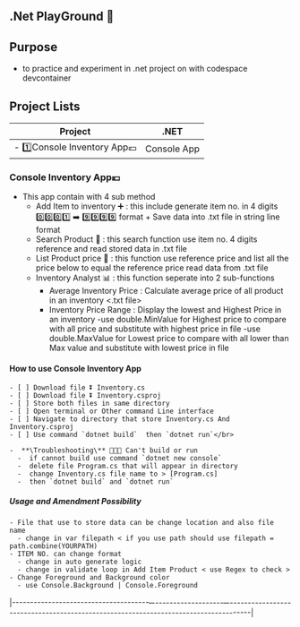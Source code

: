 ## .Net PlayGround 🛜
## Purpose 
  - to practice and experiment in .net project on with codespace devcontainer
## Project Lists
|                 Project                                         |                              .NET
|-----------------------------------------------------------------|-------------------------------------------------------------------------------|
|  - 1️⃣Console Inventory App💴                                    |                  Console App


 ### Console Inventory App💴 
  - This app contain with 4 sub method
    - Add Item to inventory ➕ : this include generate item no. in 4 digits 0️⃣0️⃣0️⃣1️⃣ ➡️ 9️⃣9️⃣9️⃣9️⃣ format + Save data into .txt file in string line          format
    - Search Product 🔎 : this search function use item no. 4 digits reference and read stored data in .txt file
    - List Product price 👀 : this function use reference price and list all the price below to equal the reference price read data from .txt file
    - Inventory Analyst 📊 : this function seperate into 2 sub-functions
      - Average Inventory Price : Calculate average price of all product in an inventory <.txt file>
      - Inventory Price Range : Display the lowest and Highest Price in an inventory
         -use double.MinValue for Highest price to compare with all price and substitute with highest price in file
         -use double.MaxValue for Lowest price to compare with all lower than Max value and substitute with lowest price in file
        
  #### **How to use Console Inventory App**
    - [ ] Download file ⏬ Inventory.cs
    - [ ] Download file ⏬ Inventory.csproj
    - [ ] Store both files in same directory
    - [ ] Open terminal or Other command Line interface
    - [ ] Navigate to directory that store Inventory.cs And Inventory.csproj
    - [ ] Use command `dotnet build`  then `dotnet run`</br>
      
    -  **\Troubleshooting\** 🧑🏻‍🔧 Can't build or run
      -  if cannot build use command `dotnet new console`
      -  delete file Program.cs that will appear in directory
      -  change Inventory.cs file name to > [Program.cs]
      -  then `dotnet build` and `dotnet run`
      
  ##### Usage and Amendment Possibility 
    - File that use to store data can be change location and also file name
      - change in var filepath < if you use path should use filepath = path.combine(YOURPATH)
    - ITEM NO. can change format
      - change in auto generate logic
      - change in validate loop in Add Item Product < use Regex to check >      
    - Change Foreground and Background color 
      - use Console.Background | Console.Foreground
|---------------------------------------̶---------------------̶-------------------------------------------------------------------------------------|
